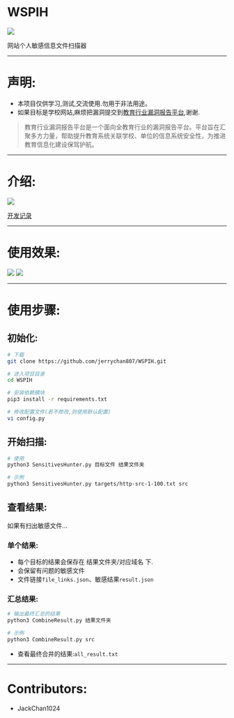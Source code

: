 

# WSPIH


![](https://github.com/jerrychan807/WSPIH/blob/master/img/logo.png)

网站个人敏感信息文件扫描器

---


# 声明:

- 本项目仅供学习,测试,交流使用.勿用于非法用途。
- 如果目标是学校网站,麻烦把漏洞提交到[教育行业漏洞报告平台](https://src.edu-info.edu.cn),谢谢.

> 教育行业漏洞报告平台是一个面向全教育行业的漏洞报告平台。平台旨在汇聚多方力量，帮助提升教育系统关联学校、单位的信息系统安全性，为推进教育信息化建设保驾护航。

---

# 介绍:

![](https://github.com/jerrychan807/WSPIH/blob/master/img/flow.png)

[开发记录](https://jerrychan807.github.io/2019/04/25/WPSIH-%E7%BD%91%E7%AB%99%E4%B8%AA%E4%BA%BA%E6%95%8F%E6%84%9F%E4%BF%A1%E6%81%AF%E6%96%87%E4%BB%B6%E6%89%AB%E6%8F%8F%E5%99%A8-%E5%BC%80%E5%8F%91%E8%AE%B0%E5%BD%95/)

---

# 使用效果:

![](https://github.com/jerrychan807/WSPIH/blob/master/img/sc2.png)
![](https://github.com/jerrychan807/WSPIH/blob/master/img/sc1.png)


---

# 使用步骤:

## 初始化:

```bash
# 下载
git clone https://github.com/jerrychan807/WSPIH.git

# 进入项目目录
cd WSPIH

# 安装依赖模块
pip3 install -r requirements.txt

# 修改配置文件(若不修改,则使用默认配置)
vi config.py
```

## 开始扫描:

```bash
# 使用
python3 SensitivesHunter.py 目标文件 结果文件夹

# 示例
python3 SensitivesHunter.py targets/http-src-1-100.txt src
```


## 查看结果:

如果有扫出敏感文件...

### 单个结果:

- 每个目标的结果会保存在 结果文件夹/对应域名 下.
- 会保留有问题的敏感文件
- 文件链接`file_links.json`、敏感结果`result.json`


### 汇总结果:

```bash
# 输出最终汇总的结果
python3 CombineResult.py 结果文件夹

# 示例
python3 CombineResult.py src
```

- 查看最终合并的结果:`all_result.txt `



---

# Contributors:

- JackChan1024





